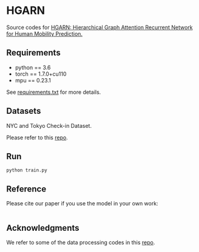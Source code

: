 # HGARN

Source codes for [HGARN: Hierarchical Graph Attention Recurrent Network for Human Mobility Prediction.](https://arxiv.org/pdf/2210.07765.pdf)

## Requirements

- python == 3.6
- torch == 1.7.0+cu110
- mpu == 0.23.1

See [requirements.txt](https://github.com/YihongT/DASTNet/blob/master/requirements.txt) for more details.

## Datasets

NYC and Tokyo Check-in Dataset.

Please refer to this [repo](https://sites.google.com/site/yangdingqi/home/foursquare-dataset).

## Run

```
python train.py
```

## Reference

Please cite our paper if you use the model in your own work:

```

```

## Acknowledgments

We refer to some of the data processing codes in this [repo](https://github.com/ywhuazhong/CSLSL).
